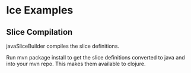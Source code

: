 

# Ice Examples #


## Slice Compilation ##

javaSliceBuilder compiles the slice definitions.

Run mvn package install to get the slice definitions converted to java
and into your mvn repo. This makes them available to clojure.
